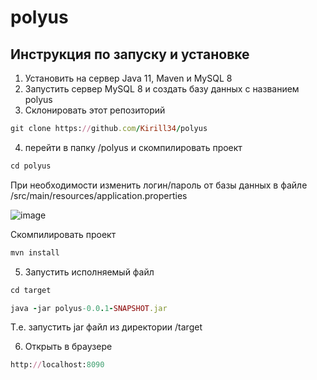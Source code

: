 # polyus

## Инструкция по запуску и установке

1) Установить на сервер Java 11, Maven и  MySQL 8
2)  Запустить сервер MySQL 8 и создать базу данных с названием polyus
3) Склонировать этот репозиторий
```rb
git clone https://github.com/Kirill34/polyus
```
4) перейти в папку /polyus и скомпилировать проект
```rb
cd polyus
```

При необходимости изменить логин/пароль от базы данных в файле /src/main/resources/application.properties

![image](https://user-images.githubusercontent.com/46486489/196016526-dc445156-3990-4a5f-9acc-6598d0137ea7.png)

Скомпилировать проект


```rb
mvn install
```

5) Запустить исполняемый файл

```rb
cd target
```

```rb
java -jar polyus-0.0.1-SNAPSHOT.jar
```

Т.е. запустить  jar  файл из директории /target

6) Открыть в браузере 
```rb
http://localhost:8090
```

